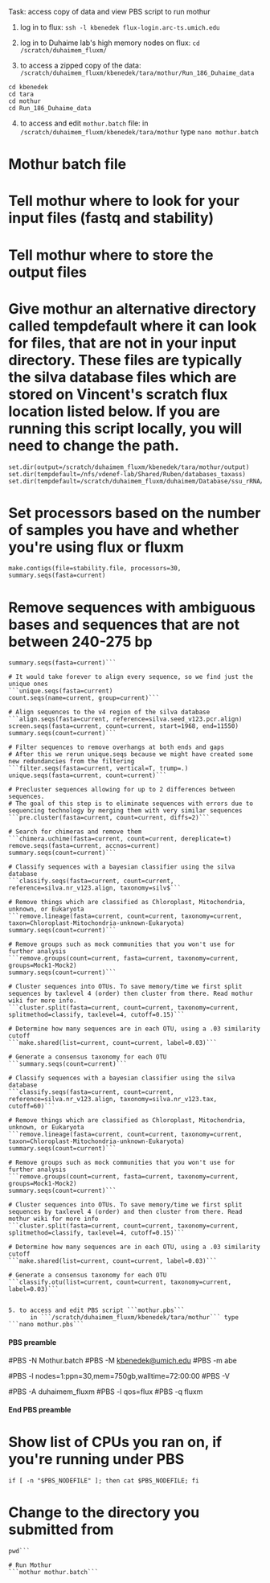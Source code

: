 Task: access copy of data and view PBS script to run mothur  

1. log in to flux:  ```ssh -l kbenedek flux-login.arc-ts.umich.edu```  

2. log in to Duhaime lab's high memory nodes on flux: ```cd /scratch/duhaimem_fluxm/```  

3.  to access a zipped copy of the data: ```/scratch/duhaimem_fluxm/kbenedek/tara/mothur/Run_186_Duhaime_data```  
```
cd kbenedek
cd tara
cd mothur
cd Run_186_Duhaime_data
```  

4. to access and edit ```mothur.batch```  file:
      in ```/scratch/duhaimem_fluxm/kbenedek/tara/mothur```  type ```nano mothur.batch```  
      

# Mothur batch file

# Tell mothur where to look for your input files (fastq and stability)
# Tell mothur where to store the output files
# Give mothur an alternative directory called tempdefault where it can look for files, that are not in your input directory. These files are typically the silva database files which are stored on Vincent's scratch flux location listed below. If you are running this script locally, you will need to change the path.
```set.dir(input=/scratch/duhaimem_fluxm/kbenedek/tara/mothur/Run_186_Duhaime_data)
set.dir(output=/scratch/duhaimem_fluxm/kbenedek/tara/mothur/output)
set.dir(tempdefault=/nfs/vdenef-lab/Shared/Ruben/databases_taxass)
set.dir(tempdefault=/scratch/duhaimem_fluxm/duhaimem/Database/ssu_rRNA/Mothur)
```   

#  Set processors based on the number of samples you have and whether you're using flux or fluxm
```make.contigs(file=stability.file, processors=30, summary.seqs(fasta=current)```  

#  Remove sequences with ambiguous bases and sequences that are not between 240-275 bp
```screen.seqs(fasta=current, group=current, summary=current, maxambig=0, maxlength=275, minlength=240, maxhomop=8)
summary.seqs(fasta=current)```   

# It would take forever to align every sequence, so we find just the unique ones
```unique.seqs(fasta=current)
count.seqs(name=current, group=current)```   

# Align sequences to the v4 region of the silva database
```align.seqs(fasta=current, reference=silva.seed_v123.pcr.align)
screen.seqs(fasta=current, count=current, start=1968, end=11550)
summary.seqs(count=current)```  

# Filter sequences to remove overhangs at both ends and gaps
# After this we rerun unique.seqs because we might have created some new redundancies from the filtering
```filter.seqs(fasta=current, vertical=T, trump=.)
unique.seqs(fasta=current, count=current)```   

# Precluster sequences allowing for up to 2 differences between sequences.
# The goal of this step is to eliminate sequences with errors due to sequencing technology by merging them with very similar sequences  
```pre.cluster(fasta=current, count=current, diffs=2)```   

# Search for chimeras and remove them
```chimera.uchime(fasta=current, count=current, dereplicate=t)
remove.seqs(fasta=current, accnos=current)
summary.seqs(count=current)```  

# Classify sequences with a bayesian classifier using the silva database
```classify.seqs(fasta=current, count=current, reference=silva.nr_v123.align, taxonomy=silv$```  

# Remove things which are classified as Chloroplast, Mitochondria, unknown, or Eukaryota
```remove.lineage(fasta=current, count=current, taxonomy=current, taxon=Chloroplast-Mitochondria-unknown-Eukaryota)
summary.seqs(count=current)```  

# Remove groups such as mock communities that you won't use for further analysis
```remove.groups(count=current, fasta=current, taxonomy=current, groups=Mock1-Mock2)
summary.seqs(count=current)```  

# Cluster sequences into OTUs. To save memory/time we first split sequences by taxlevel 4 (order) then cluster from there. Read mothur wiki for more info.
```cluster.split(fasta=current, count=current, taxonomy=current, splitmethod=classify, taxlevel=4, cutoff=0.15)```  

# Determine how many sequences are in each OTU, using a .03 similarity cutoff
```make.shared(list=current, count=current, label=0.03)```  

# Generate a consensus taxonomy for each OTU
```summary.seqs(count=current)```  

# Classify sequences with a bayesian classifier using the silva database
```classify.seqs(fasta=current, count=current, reference=silva.nr_v123.align, taxonomy=silva.nr_v123.tax, cutoff=60)```  

# Remove things which are classified as Chloroplast, Mitochondria, unknown, or Eukaryota
```remove.lineage(fasta=current, count=current, taxonomy=current, taxon=Chloroplast-Mitochondria-unknown-Eukaryota)
summary.seqs(count=current)```  

# Remove groups such as mock communities that you won't use for further analysis
```remove.groups(count=current, fasta=current, taxonomy=current, groups=Mock1-Mock2)
summary.seqs(count=current)```  

# Cluster sequences into OTUs. To save memory/time we first split sequences by taxlevel 4 (order) and then cluster from there. Read mothur wiki for more info
```cluster.split(fasta=current, count=current, taxonomy=current, splitmethod=classify, taxlevel=4, cutoff=0.15)```  

# Determine how many sequences are in each OTU, using a .03 similarity cutoff
```make.shared(list=current, count=current, label=0.03)```  

# Generate a consensus taxonomy for each OTU
```classify.otu(list=current, count=current, taxonomy=current, label=0.03)```  


5. to access and edit PBS script ```mothur.pbs```  
      in ```/scratch/duhaimem_fluxm/kbenedek/tara/mothur``` type ```nano mothur.pbs```  
  ```  

####  PBS preamble
#PBS -N Mothur.batch
#PBS -M kbenedek@umich.edu
#PBS -m abe

#PBS -l nodes=1:ppn=30,mem=750gb,walltime=72:00:00
#PBS -V

#PBS -A duhaimem_fluxm
#PBS -l qos=flux
#PBS -q fluxm
####  End PBS preamble

#  Show list of CPUs you ran on, if you're running under PBS
```if [ -n "$PBS_NODEFILE" ]; then cat $PBS_NODEFILE; fi```  

#  Change to the directory you submitted from
```if [ -n "$PBS_O_WORKDIR" ]; then cd $PBS_O_WORKDIR; fi
pwd```  

# Run Mothur
```mothur mothur.batch```  


      
